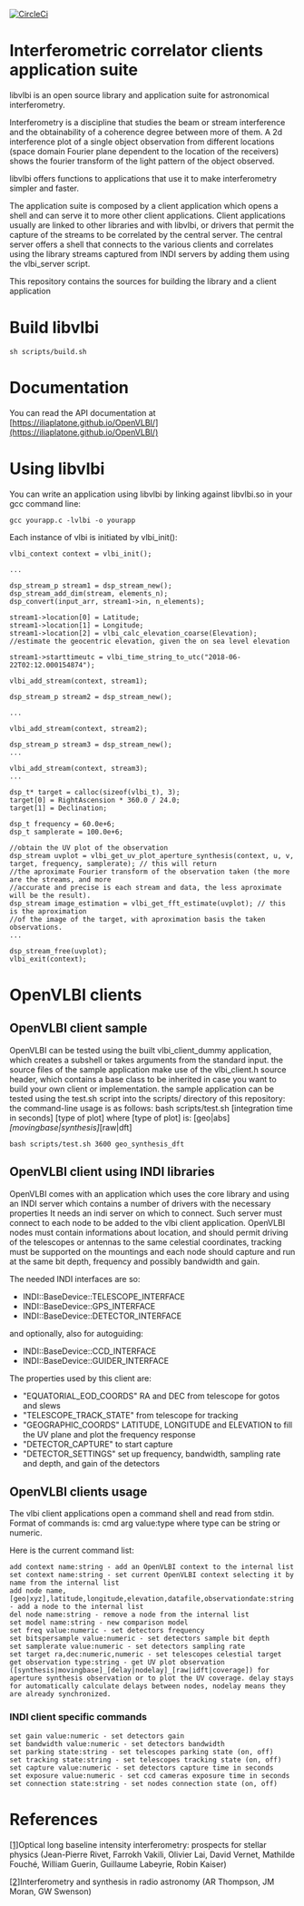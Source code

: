 [![CircleCi](https://circleci.com/gh/iliaplatone/OpenVLBI/tree/master.svg?style=shield)](https://circleci.com/gh/iliaplatone/OpenVLBI/?branch=master)

# Interferometric correlator clients application suite
libvlbi is an open source library and application suite for astronomical interferometry.

Interferometry is a discipline that studies the beam or stream interference and the obtainability of a coherence degree between more of them.
A 2d interference plot of a single object observation from different locations (space domain Fourier plane dependent to the location of the receivers) shows the fourier transform of the light pattern of the object observed.

libvlbi offers functions to applications that use it to make interferometry simpler and faster.

The application suite is composed by a client application which opens a shell and can serve it to more other client applications.
Client applications usually are linked to other libraries and with libvlbi, or drivers that permit the capture of the streams to be correlated by the central server.
The central server offers a shell that connects to the various clients and correlates using the library streams captured from INDI servers by adding them using the vlbi_server script.

This repository contains the sources for building the library and a client application

# Build libvlbi


```
sh scripts/build.sh
```

# Documentation

You can read the API documentation at [https://iliaplatone.github.io/OpenVLBI/](https://iliaplatone.github.io/OpenVLBI/)

# Using libvlbi

You can write an application using libvlbi by linking against libvlbi.so in your gcc command line:
```
gcc yourapp.c -lvlbi -o yourapp
```
Each instance of vlbi is initiated by vlbi_init():
```
vlbi_context context = vlbi_init();

...

dsp_stream_p stream1 = dsp_stream_new();
dsp_stream_add_dim(stream, elements_n);
dsp_convert(input_arr, stream1->in, n_elements);

stream1->location[0] = Latitude;
stream1->location[1] = Longitude;
stream1->location[2] = vlbi_calc_elevation_coarse(Elevation); //estimate the geocentric elevation, given the on sea level elevation

stream1->starttimeutc = vlbi_time_string_to_utc("2018-06-22T02:12.000154874");

vlbi_add_stream(context, stream1);

dsp_stream_p stream2 = dsp_stream_new();

...

vlbi_add_stream(context, stream2);

dsp_stream_p stream3 = dsp_stream_new();
...

vlbi_add_stream(context, stream3);
...

dsp_t* target = calloc(sizeof(vlbi_t), 3);
target[0] = RightAscension * 360.0 / 24.0;
target[1] = Declination;

dsp_t frequency = 60.0e+6;
dsp_t samplerate = 100.0e+6;

//obtain the UV plot of the observation
dsp_stream uvplot = vlbi_get_uv_plot_aperture_synthesis(context, u, v, target, frequency, samplerate); // this will return
//the aproximate Fourier transform of the observation taken (the more are the streams, and more
//accurate and precise is each stream and data, the less aproximate will be the result).
dsp_stream image_estimation = vlbi_get_fft_estimate(uvplot); // this is the aproximation
//of the image of the target, with aproximation basis the taken observations.
...

dsp_stream_free(uvplot);
vlbi_exit(context);

```

# OpenVLBI clients

## OpenVLBI client sample
OpenVLBI can be tested using the built vlbi_client_dummy application, which creates a subshell or takes arguments from the standard input.
the source files of the sample application make use of the vlbi_client.h source header, which contains a base class to be inherited in case you want to build your own client or implementation.
the sample application can be tested using the test.sh script into the scripts/ directory of this repository:
the command-line usage is as follows:
bash scripts/test.sh [integration time in seconds] [type of plot]
where [type of plot] is: [geo|abs]_[movingbase|synthesis]_[raw|dft]

```
bash scripts/test.sh 3600 geo_synthesis_dft
```

## OpenVLBI client using INDI libraries

OpenVLBI comes with an application which uses the core library and using an INDI server which contains a number of drivers with the necessary properties
It needs an indi server on which to connect. Such server must connect to each node to be added to the vlbi client application.
OpenVLBI nodes must contain informations about location, and should permit driving of the telescopes or antennas to the same celestial coordinates,
tracking must be supported on the mountings and each node should capture and run at the same bit depth, frequency and possibly bandwidth and gain.

The  needed INDI interfaces are so:
 - INDI::BaseDevice::TELESCOPE_INTERFACE
 - INDI::BaseDevice::GPS_INTERFACE
 - INDI::BaseDevice::DETECTOR_INTERFACE

and optionally, also for autoguiding:
 - INDI::BaseDevice::CCD_INTERFACE
 - INDI::BaseDevice::GUIDER_INTERFACE

The properties used by this client are:
 - "EQUATORIAL_EOD_COORDS" RA and DEC from telescope for gotos and slews
 - "TELESCOPE_TRACK_STATE" from telescope for tracking
 - "GEOGRAPHIC_COORDS" LATITUDE, LONGITUDE and ELEVATION to fill the UV plane and plot the frequency response
 - "DETECTOR_CAPTURE" to start capture
 - "DETECTOR_SETTINGS" set up frequency, bandwidth, sampling rate and depth, and gain of the detectors 

## OpenVLBI clients usage

The vlbi client applications open a command shell and read from stdin.
Format of commands is:
cmd arg value:type
where type can be string or numeric.

Here is the current command list:

```
add context name:string - add an OpenVLBI context to the internal list
set context name:string - set current OpenVLBI context selecting it by name from the internal list
add node name,[geo|xyz],latitude,longitude,elevation,datafile,observationdate:string - add a node to the internal list
del node name:string - remove a node from the internal list
set model name:string - new comparison model
set freq value:numeric - set detectors frequency
set bitspersample value:numeric - set detectors sample bit depth
set samplerate value:numeric - set detectors sampling rate
set target ra,dec:numeric,numeric - set telescopes celestial target
get observation type:string - get UV plot observation ([synthesis|movingbase]_[delay|nodelay]_[raw|idft|coverage]) for aperture synthesis observation or to plot the UV coverage. delay stays for automatically calculate delays between nodes, nodelay means they are already synchronized.
```

### INDI client specific commands
```
set gain value:numeric - set detectors gain
set bandwidth value:numeric - set detectors bandwidth
set parking state:string - set telescopes parking state (on, off)
set tracking state:string - set telescopes tracking state (on, off)
set capture value:numeric - set detectors capture time in seconds
set exposure value:numeric - set ccd cameras exposure time in seconds
set connection state:string - set nodes connection state (on, off)
```

# References

[[1]](https://link.springer.com/article/10.1007/s10686-018-9595-0)Optical long baseline intensity interferometry: prospects for stellar physics (Jean-Pierre Rivet, Farrokh Vakili, Olivier Lai, David Vernet, Mathilde Fouché, William Guerin, Guillaume Labeyrie, Robin Kaiser)

[[2]](https://link.springer.com/content/pdf/10.1007/978-3-319-44431-4.pdf)Interferometry and synthesis in radio astronomy (AR Thompson, JM Moran, GW Swenson)
